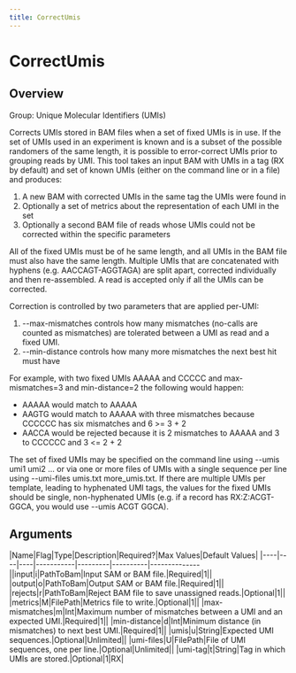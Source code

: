 ```yaml
---
title: CorrectUmis
---
```


# CorrectUmis

## Overview
Group: Unique Molecular Identifiers (UMIs)

Corrects UMIs stored in BAM files when a set of fixed UMIs is in use.  If the set of UMIs used in
an experiment is known and is a subset of the possible randomers of the same length, it is possible
to error-correct UMIs prior to grouping reads by UMI.  This tool takes an input BAM with UMIs in a
tag (RX by default) and set of known UMIs (either on the command line or in a file) and produces:
  1. A new BAM with corrected UMIs in the same tag the UMIs were found in
  2. Optionally a set of metrics about the representation of each UMI in the set
  3. Optionally a second BAM file of reads whose UMIs could not be corrected within the specific parameters

All of the fixed UMIs must be of he same length, and all UMIs in the BAM file must also have the same
length.  Multiple UMIs that are concatenated with hyphens (e.g. AACCAGT-AGGTAGA) are split apart,
corrected individually and then re-assembled.  A read is accepted only if all the UMIs can be corrected.

Correction is controlled by two parameters that are applied per-UMI:
  1. --max-mismatches controls how many mismatches (no-calls are counted as mismatches) are tolerated
         between a UMI as read and a fixed UMI.
  2. --min-distance controls how many more mismatches the next best hit must have

For example, with two fixed UMIs AAAAA and CCCCC and max-mismatches=3 and min-distance=2 the
following would happen:
  - AAAAA would match to AAAAA
  - AAGTG would match to AAAAA with three mismatches because CCCCCC has six mismatches and 6 >= 3 + 2
  - AACCA would be rejected because it is 2 mismatches to AAAAA and 3 to CCCCCC and 3 <= 2 + 2

The set of fixed UMIs may be specified on the command line using --umis umi1 umi2 ... or via one or
more files of UMIs with a single sequence per line using --umi-files umis.txt more_umis.txt.  If there
are multiple UMIs per template, leading to hyphenated UMI tags, the values for the fixed UMIs should
be single, non-hyphenated UMIs (e.g. if a record has RX:Z:ACGT-GGCA, you would use --umis ACGT GGCA).

## Arguments

|Name|Flag|Type|Description|Required?|Max Values|Default Values|
|----|----|----|-----------|---------|----------|--------------||input|i|PathToBam|Input SAM or BAM file.|Required|1||
|output|o|PathToBam|Output SAM or BAM file.|Required|1||
|rejects|r|PathToBam|Reject BAM file to save unassigned reads.|Optional|1||
|metrics|M|FilePath|Metrics file to write.|Optional|1||
|max-mismatches|m|Int|Maximum number of mismatches between a UMI and an expected UMI.|Required|1||
|min-distance|d|Int|Minimum distance (in mismatches) to next best UMI.|Required|1||
|umis|u|String|Expected UMI sequences.|Optional|Unlimited||
|umi-files|U|FilePath|File of UMI sequences, one per line.|Optional|Unlimited||
|umi-tag|t|String|Tag in which UMIs are stored.|Optional|1|RX|

